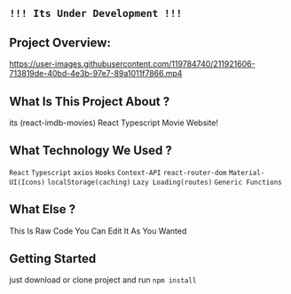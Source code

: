 ## `!!! Its Under Development !!!`

## Project Overview:

https://user-images.githubusercontent.com/119784740/211921606-713819de-40bd-4e3b-97e7-89a1011f7866.mp4

## What Is This Project About ?
its (react-imdb-movies) React Typescript Movie Website!

## What Technology We Used ?
`React` `Typescript` `axios` `Hooks` `Context-API` `react-router-dom` `Material-UI(Icons)` 
`localStorage(caching)` `Lazy Loading(routes)`  `Generic Functions` 

## What Else ?
This Is Raw Code You Can Edit It As You Wanted

## Getting Started
just download or clone project and run `npm install`



